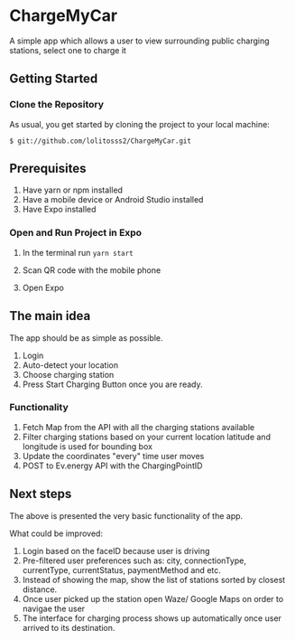 # ChargeMyCar
A simple app which allows a user to view surrounding public charging stations, select one to charge it

## Getting Started

### Clone the Repository

As usual, you get started by cloning the project to your local machine:

```
$ git://github.com/lolitosss2/ChargeMyCar.git
```

## Prerequisites
1. Have yarn or npm installed
2. Have a mobile device or Android Studio installed
3. Have Expo installed

### Open and Run Project in Expo

1. In the terminal run `yarn start`

2. Scan QR code with the mobile phone

3. Open Expo

## The main idea

The app should be as simple as possible. 
1. Login
2. Auto-detect your location
3. Choose charging station
4. Press Start Charging Button once you are ready.

### Functionality

1. Fetch Map from the API with all the charging stations available
2. Filter charging stations based on your current location latitude and longitude is used for bounding box
3. Update the coordinates "every" time user moves
4. POST to Ev.energy API with the ChargingPointID

## Next steps

The above is presented the very basic functionality of the app.

What could be improved: 
1. Login based on the faceID  because user is driving
2. Pre-filtered user preferences such as: city, connectionType, currentType, currentStatus, paymentMethod and etc.
3. Instead of showing the map, show the list of stations sorted by closest distance.
4. Once user picked up the station open Waze/ Google Maps on order to navigae the user
5. The interface for charging process shows up automatically once user arrived to its destination.
